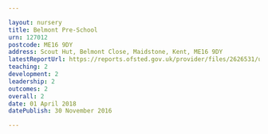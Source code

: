 ```yaml
---

layout: nursery
title: Belmont Pre-School
urn: 127012
postcode: ME16 9DY
address: Scout Hut, Belmont Close, Maidstone, Kent, ME16 9DY
latestReportUrl: https://reports.ofsted.gov.uk/provider/files/2626531/urn/127012.pdf
teaching: 2
development: 2
leadership: 2
outcomes: 2
overall: 2
date: 01 April 2018 
datePublish: 30 November 2016

---
```

